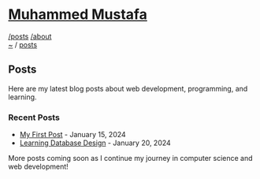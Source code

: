 # [Muhammed Mustafa](../README.md)

[/posts](/posts/README.md) [/about](/about/README.md) <br>
[~](../README.md) / [posts](/posts/README.md)

## Posts

Here are my latest blog posts about web development, programming, and learning.

### Recent Posts

- [My First Post](./post1.md) - January 15, 2024
- [Learning Database Design](./post2.md) - January 20, 2024

More posts coming soon as I continue my journey in computer science and web development!